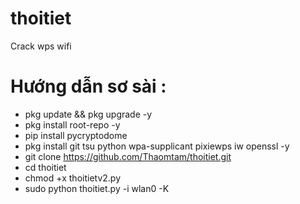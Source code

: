 # thoitiet
Crack wps wifi

# Hướng dẫn sơ sài :
* pkg update && pkg upgrade -y
* pkg install root-repo -y
* pip install pycryptodome
* pkg install git tsu python wpa-supplicant pixiewps iw openssl -y
* git clone https://github.com/Thaomtam/thoitiet.git
* cd thoitiet
* chmod +x thoitietv2.py
* sudo python thoitiet.py -i wlan0 -K

